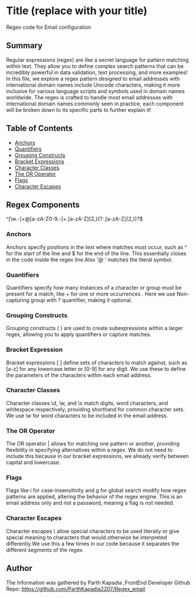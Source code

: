 # Title (replace with your title)
Regex code for Email configuration

## Summary
Regular expressions (regex) are like a secret language for pattern matching within text. They allow you to define complex search patterns that can be incredibly powerful in data validation, text processing, and more examples! In this file, we explore a regex pattern designed to email addresses with international domain names include Unicode characters, making it more inclusive for various language scripts and symbols used in domain names worldwide. The regex is crafted to handle most email addresses with international domain names commonly seen in practice, each component will be broken down to its specific parts to further explain it!

## Table of Contents

- [Anchors](#anchors)
- [Quantifiers](#quantifiers)
- [Grouping Constructs](#grouping-constructs)
- [Bracket Expressions](#bracket-expressions)
- [Character Classes](#character-classes)
- [The OR Operator](#the-or-operator)
- [Flags](#flags)
- [Character Escapes](#character-escapes)

## Regex Components
^[\w.-]+@[a-zA-Z0-9.-]+\.[a-zA-Z]{2,}(?:\.[a-zA-Z]{2,})?$
### Anchors
Anchors specify positions in the text where matches must occur, such as ^ for the start of the line and $ for the end of the line. This essentially closes in the code inside the regex line.Also '@ ' matches the literal  symbol.

### Quantifiers
Quantifiers specify how many instances of a character or group must be present for a match, like + for one or more occurrences . Here we use Non-capturing group with ? quantifier, making it optional.

### Grouping Constructs
Grouping constructs ( ) are used to create subexpressions within a larger regex, allowing you to apply quantifiers or capture matches.

### Bracket Expression
Bracket expressions [ ] define sets of characters to match against, such as [a-z] for any lowercase letter or [0-9] for any digit. We use these to define the parameters of the characters within each email address.

### Character Classes
Character classes \d, \w, and \s match digits, word characters, and whitespace respectively, providing shorthand for common character sets. We use \w for word characters to be included in the email address.

### The OR Operator
The OR operator | allows for matching one pattern or another, providing flexibility in specifying alternatives within a regex. We do not need to include this because in our bracket expressions, we already verify between capital and lowercase.

### Flags
Flags like i for case-insensitivity and g for global search modify how regex patterns are applied, altering the behavior of the regex engine. This is an email address only and not a password, meanng a flag is not needed.


### Character Escapes
Character escapes \ allow special characters to be used literally or give special meaning to characters that would otherwise be interpreted differently.We use this a few times in our code because it separates the different segments of the regex.

## Author

The Information was gathered by Parth Kapadia ,FrontEnd Developer Github Repo: https://github.com/ParthKapadia2207/Regex_email
